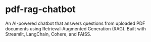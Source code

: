 # pdf-rag-chatbot
An AI-powered chatbot that answers questions from uploaded PDF documents using Retrieval-Augmented Generation (RAG). Built with Streamlit, LangChain, Cohere, and FAISS.
